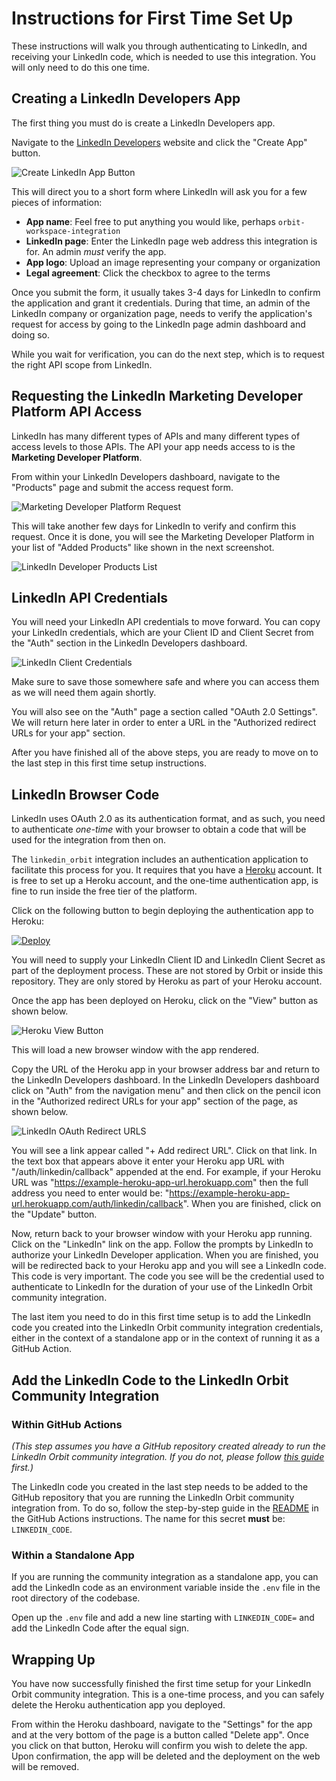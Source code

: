 # Instructions for First Time Set Up

These instructions will walk you through authenticating to LinkedIn, and receiving your LinkedIn code, which is needed to use this integration. You will only need to do this one time.

## Creating a LinkedIn Developers App

The first thing you must do is create a LinkedIn Developers app.

Navigate to the [LinkedIn Developers](https://www.linkedin.com/developers/) website and click the "Create App" button.

![Create LinkedIn App Button](readme_images/create_app_button.png)

This will direct you to a short form where LinkedIn will ask you for a few pieces of information:

* **App name**: Feel free to put anything you would like, perhaps `orbit-workspace-integration`
* **LinkedIn page**: Enter the LinkedIn page web address this integration is for. An admin *must* verify the app.
* **App logo**: Upload an image representing your company or organization
* **Legal agreement**: Click the checkbox to agree to the terms

Once you submit the form, it usually takes 3-4 days for LinkedIn to confirm the application and grant it credentials. During that time, an admin of the LinkedIn company or organization page, needs to verify the application's request for access by going to the LinkedIn page admin dashboard and doing so.

While you wait for verification, you can do the next step, which is to request the right API scope from LinkedIn.

## Requesting the LinkedIn Marketing Developer Platform API Access

LinkedIn has many different types of APIs and many different types of access levels to those APIs. The API your app needs access to is the **Marketing Developer Platform**.

From within your LinkedIn Developers dashboard, navigate to the "Products" page and submit the access request form.

![Marketing Developer Platform Request](readme_images/marketing_platform_request_access.png)

This will take another few days for LinkedIn to verify and confirm this request. Once it is done, you will see the Marketing Developer Platform in your list of "Added Products" like shown in the next screenshot.

![LinkedIn Developer Products List](readme_images/products_list.png)

## LinkedIn API Credentials

You will need your LinkedIn API credentials to move forward. You can copy your LinkedIn credentials, which are your Client ID and Client Secret from the "Auth" section in the LinkedIn Developers dashboard.

![LinkedIn Client Credentials](readme_images/client_credentials.png)

Make sure to save those somewhere safe and where you can access them as we will need them again shortly.

You will also see on the "Auth" page a section called "OAuth 2.0 Settings". We will return here later in order to enter a URL in the "Authorized redirect URLs for your app" section.

After you have finished all of the above steps, you are ready to move on to the last step in this first time setup instructions.

## LinkedIn Browser Code

LinkedIn uses OAuth 2.0 as its authentication format, and as such, you need to authenticate *one-time* with your browser to obtain a code that will be used for the integration from then on. 

The `linkedin_orbit` integration includes an authentication application to facilitate this process for you. It requires that you have a [Heroku](https://www.heroku.com/) account. It is free to set up a Heroku account, and the one-time authentication app, is fine to run inside the free tier of the platform.

Click on the following button to begin deploying the authentication app to Heroku:

[![Deploy](https://www.herokucdn.com/deploy/button.svg)](https://heroku.com/deploy?template=https://github.com/orbit-love/linkedin-auth-app)

You will need to supply your LinkedIn Client ID and LinkedIn Client Secret as part of the deployment process. These are not stored by Orbit or inside this repository. They are only stored by Heroku as part of your Heroku account.

Once the app has been deployed on Heroku, click on the "View" button as shown below.

![Heroku View Button](readme_images/heroku_view_app_button.png)

This will load a new browser window with the app rendered.

Copy the URL of the Heroku app in your browser address bar and return to the LinkedIn Developers dashboard. In the LinkedIn Developers dashboard click on "Auth" from the navigation menu" and then click on the pencil icon in the "Authorized redirect URLs for your app" section of the page, as shown below.

![LinkedIn OAuth Redirect URLS](readme_images/linkedin_oauth_redirects.png)

You will see a link appear called "+ Add redirect URL". Click on that link. In the text box that appears above it enter your Heroku app URL with "/auth/linkedin/callback" appended at the end. For example, if your Heroku URL was "https://example-heroku-app-url.herokuapp.com" then the full address you need to enter would be: "https://example-heroku-app-url.herokuapp.com/auth/linkedin/callback". When you are finished, click on the "Update" button.

Now, return back to your browser window with your Heroku app running. Click on the "LinkedIn" link on the app. Follow the prompts by LinkedIn to authorize your LinkedIn Developer application. When you are finished, you will be redirected back to your Heroku app and you will see a LinkedIn code. This code is very important. The code you see will be the credential used to authenticate to LinkedIn for the duration of your use of the LinkedIn Orbit community integration.

The last item you need to do in this first time setup is to add the LinkedIn code you created into the LinkedIn Orbit community integration credentials, either in the context of a standalone app or in the context of running it as a GitHub Action.

## Add the LinkedIn Code to the LinkedIn Orbit Community Integration
### Within GitHub Actions

*(This step assumes you have a GitHub repository created already to run the LinkedIn Orbit community integration. If you do not, please follow [this guide](https://docs.github.com/en/github/getting-started-with-github/create-a-repo) first.)*

The LinkedIn code you created in the last step needs to be added to the GitHub repository that you are running the LinkedIn Orbit community integration from. To do so, follow the step-by-step guide in the [README](https://github.com/orbit-love/github-actions-templates/blob/main/README.md#adding-your-credentials-to-github) in the GitHub Actions instructions. The name for this secret **must** be: `LINKEDIN_CODE`.

### Within a Standalone App

If you are running the community integration as a standalone app, you can add the LinkedIn code as an environment variable inside the `.env` file in the root directory of the codebase.

Open up the `.env` file and add a new line starting with `LINKEDIN_CODE=` and add the LinkedIn Code after the equal sign.
## Wrapping Up

You have now successfully finished the first time setup for your LinkedIn Orbit community integration. This is a one-time process, and you can safely delete the Heroku authentication app you deployed.

From within the Heroku dashboard, navigate to the "Settings" for the app and at the very bottom of the page is a button called "Delete app". Once you click on that button, Heroku will confirm you wish to delete the app. Upon confirmation, the app will be deleted and the deployment on the web will be removed.
